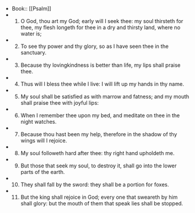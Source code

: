 - Book:: [[Psalm]]
- 1. O God, thou art my God; early will I seek thee: my soul thirsteth for thee, my flesh longeth for thee in a dry and thirsty land, where no water is;
- 2. To see thy power and thy glory, so as I have seen thee in the sanctuary.
- 3. Because thy lovingkindness is better than life, my lips shall praise thee.
- 4. Thus will I bless thee while I live: I will lift up my hands in thy name.
- 5. My soul shall be satisfied as with marrow and fatness; and my mouth shall praise thee with joyful lips:
- 6. When I remember thee upon my bed, and meditate on thee in the night watches.
- 7. Because thou hast been my help, therefore in the shadow of thy wings will I rejoice.
- 8. My soul followeth hard after thee: thy right hand upholdeth me.
- 9. But those that seek my soul, to destroy it, shall go into the lower parts of the earth.
- 10. They shall fall by the sword: they shall be a portion for foxes.
- 11. But the king shall rejoice in God; every one that sweareth by him shall glory: but the mouth of them that speak lies shall be stopped.
